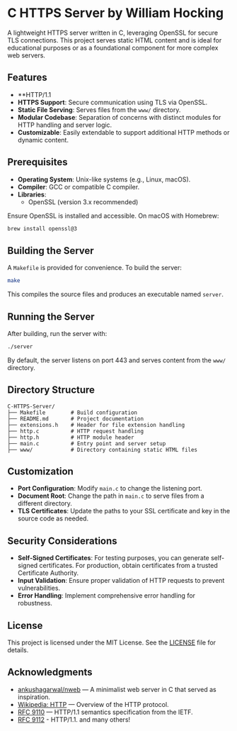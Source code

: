 # C HTTPS Server by William Hocking 

A lightweight HTTPS server written in C, leveraging OpenSSL for secure TLS connections. This project serves static HTML content and is ideal for educational purposes or as a foundational component for more complex web servers.

## Features
- **HTTP/1.1
- **HTTPS Support**: Secure communication using TLS via OpenSSL.
- **Static File Serving**: Serves files from the `www/` directory.
- **Modular Codebase**: Separation of concerns with distinct modules for HTTP handling and server logic.
- **Customizable**: Easily extendable to support additional HTTP methods or dynamic content.

## Prerequisites

- **Operating System**: Unix-like systems (e.g., Linux, macOS).
- **Compiler**: GCC or compatible C compiler.
- **Libraries**:
  - OpenSSL (version 3.x recommended)

Ensure OpenSSL is installed and accessible. On macOS with Homebrew:

```sh
brew install openssl@3
```

## Building the Server

A `Makefile` is provided for convenience. To build the server:

```sh
make
```

This compiles the source files and produces an executable named `server`.

## Running the Server

After building, run the server with:

```sh
./server
```

By default, the server listens on port 443 and serves content from the `www/` directory.

## Directory Structure

```
C-HTTPS-Server/
├── Makefile        # Build configuration
├── README.md       # Project documentation
├── extensions.h    # Header for file extension handling
├── http.c          # HTTP request handling
├── http.h          # HTTP module header
├── main.c          # Entry point and server setup
├── www/            # Directory containing static HTML files
```

## Customization

- **Port Configuration**: Modify `main.c` to change the listening port.
- **Document Root**: Change the path in `main.c` to serve files from a different directory.
- **TLS Certificates**: Update the paths to your SSL certificate and key in the source code as needed.

## Security Considerations

- **Self-Signed Certificates**: For testing purposes, you can generate self-signed certificates. For production, obtain certificates from a trusted Certificate Authority.
- **Input Validation**: Ensure proper validation of HTTP requests to prevent vulnerabilities.
- **Error Handling**: Implement comprehensive error handling for robustness.

## License

This project is licensed under the MIT License. See the [LICENSE](LICENSE) file for details.

## Acknowledgments
- [ankushagarwal/nweb](https://github.com/ankushagarwal/nweb) — A minimalist web server in C that served as inspiration.
- [Wikipedia: HTTP](https://en.wikipedia.org/wiki/HTTP) — Overview of the HTTP protocol.
- [RFC 9110](https://www.rfc-editor.org/rfc/rfc9110) — HTTP/1.1 semantics specification from the IETF.
- [RFC 9112](https://www.rfc-editor.org/rfc/rfc9112) - HTTP/1.1. 
and many others!
